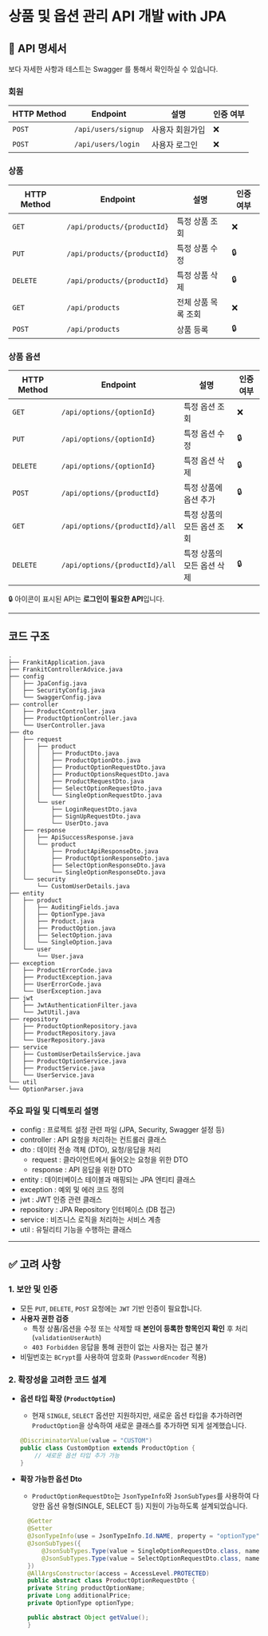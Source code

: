 # 상품 및 옵션 관리 API 개발 with JPA

## 📘 API 명세서
보다 자세한 사항과 테스트는 Swagger 를 통해서 확인하실 수 있습니다.

### **회원**
| HTTP Method | Endpoint            | 설명 | 인증 여부 |
|------------|--------------------|------------------------------|----------|
| `POST`     | `/api/users/signup` | 사용자 회원가입 | ❌ |
| `POST`     | `/api/users/login`  | 사용자 로그인 | ❌ |

### **상품**
| HTTP Method | Endpoint                      | 설명 | 인증 여부 |
|------------|--------------------------------|------------------------------|----------|
| `GET`      | `/api/products/{productId}`    | 특정 상품 조회 | ❌ |
| `PUT`      | `/api/products/{productId}`    | 특정 상품 수정 | 🔒 |
| `DELETE`   | `/api/products/{productId}`    | 특정 상품 삭제 | 🔒 |
| `GET`      | `/api/products`                | 전체 상품 목록 조회 | ❌ |
| `POST`     | `/api/products`                | 상품 등록 | 🔒 |

### **상품 옵션**
| HTTP Method | Endpoint                        | 설명 | 인증 여부 |
|------------|--------------------------------|------------------------------|----------|
| `GET`      | `/api/options/{optionId}`      | 특정 옵션 조회 | ❌ |
| `PUT`      | `/api/options/{optionId}`      | 특정 옵션 수정 | 🔒 |
| `DELETE`   | `/api/options/{optionId}`      | 특정 옵션 삭제 | 🔒 |
| `POST`     | `/api/options/{productId}`     | 특정 상품에 옵션 추가 | 🔒 |
| `GET`      | `/api/options/{productId}/all` | 특정 상품의 모든 옵션 조회 | ❌ |
| `DELETE`   | `/api/options/{productId}/all` | 특정 상품의 모든 옵션 삭제 | 🔒 |


🔒 아이콘이 표시된 API는 **로그인이 필요한 API**입니다.

---

## 코드 구조

```
.
├── FrankitApplication.java
├── FrankitControllerAdvice.java
├── config
│   ├── JpaConfig.java
│   ├── SecurityConfig.java
│   └── SwaggerConfig.java
├── controller
│   ├── ProductController.java
│   ├── ProductOptionController.java
│   └── UserController.java
├── dto
│   ├── request
│   │   ├── product
│   │   │   ├── ProductDto.java
│   │   │   ├── ProductOptionDto.java
│   │   │   ├── ProductOptionRequestDto.java
│   │   │   ├── ProductOptionsRequestDto.java
│   │   │   ├── ProductRequestDto.java
│   │   │   ├── SelectOptionRequestDto.java
│   │   │   └── SingleOptionRequestDto.java
│   │   └── user
│   │       ├── LoginRequestDto.java
│   │       ├── SignUpRequestDto.java
│   │       └── UserDto.java
│   ├── response
│   │   ├── ApiSuccessResponse.java
│   │   └── product
│   │       ├── ProductApiResponseDto.java
│   │       ├── ProductOptionResponseDto.java
│   │       ├── SelectOptionResponseDto.java
│   │       └── SingleOptionResponseDto.java
│   └── security
│       └── CustomUserDetails.java
├── entity
│   ├── product
│   │   ├── AuditingFields.java
│   │   ├── OptionType.java
│   │   ├── Product.java
│   │   ├── ProductOption.java
│   │   ├── SelectOption.java
│   │   └── SingleOption.java
│   └── user
│       └── User.java
├── exception
│   ├── ProductErrorCode.java
│   ├── ProductException.java
│   ├── UserErrorCode.java
│   └── UserException.java
├── jwt
│   ├── JwtAuthenticationFilter.java
│   └── JwtUtil.java
├── repository
│   ├── ProductOptionRepository.java
│   ├── ProductRepository.java
│   └── UserRepository.java
├── service
│   ├── CustomUserDetailsService.java
│   ├── ProductOptionService.java
│   ├── ProductService.java
│   └── UserService.java
└── util
└── OptionParser.java
```

### 주요 파일 및 디렉토리 설명

- config : 프로젝트 설정 관련 파일 (JPA, Security, Swagger 설정 등)
- controller : API 요청을 처리하는 컨트롤러 클래스
- dto : 데이터 전송 객체 (DTO), 요청/응답을 처리
  - request : 클라이언트에서 들어오는 요청을 위한 DTO
  - response : API 응답을 위한 DTO
- entity : 데이터베이스 테이블과 매핑되는 JPA 엔티티 클래스
- exception : 예외 및 에러 코드 정의
- jwt : JWT 인증 관련 클래스
- repository : JPA Repository 인터페이스 (DB 접근)
- service : 비즈니스 로직을 처리하는 서비스 계층
- util : 유틸리티 기능을 수행하는 클래스

---

## ✅ 고려 사항

### 1. 보안 및 인증
- 모든 `PUT`, `DELETE`, `POST` 요청에는 `JWT` 기반 인증이 필요합니다.
- **사용자 권한 검증**
   - 특정 상품/옵션을 수정 또는 삭제할 때 **본인이 등록한 항목인지 확인** 후 처리 (`validationUserAuth`)
   - `403 Forbidden` 응답을 통해 권한이 없는 사용자는 접근 불가
- 비밀번호는 `BCrypt`를 사용하여 암호화 (`PasswordEncoder` 적용)

### 2. 확장성을 고려한 코드 설계
- **옵션 타입 확장 (`ProductOption`)**

   - 현재 `SINGLE`, `SELECT` 옵션만 지원하지만, 새로운 옵션 타입을 추가하려면 `ProductOption`을 상속하여 새로운 클래스를 추가하면 되게 설계했습니다.
  ```java
  @DiscriminatorValue(value = "CUSTOM")
  public class CustomOption extends ProductOption {
      // 새로운 옵션 타입 추가 가능
  }
  ```
- **확장 가능한 옵션 Dto**
  - `ProductOptionRequestDto`는 `JsonTypeInfo`와 `JsonSubTypes`를 사용하여 다양한 옵션 유형(SINGLE, SELECT 등) 지원이 가능하도록 설계되었습니다.
  ```java
    @Getter
    @Setter
    @JsonTypeInfo(use = JsonTypeInfo.Id.NAME, property = "optionType", visible = true, defaultImpl = SingleOptionRequestDto.class)
    @JsonSubTypes({
        @JsonSubTypes.Type(value = SingleOptionRequestDto.class, name = "SINGLE"),
        @JsonSubTypes.Type(value = SelectOptionRequestDto.class, name = "SELECT")
    })
    @AllArgsConstructor(access = AccessLevel.PROTECTED)
    public abstract class ProductOptionRequestDto {
    private String productOptionName;
    private Long additionalPrice;
    private OptionType optionType;

    public abstract Object getValue();
    }
  ```
